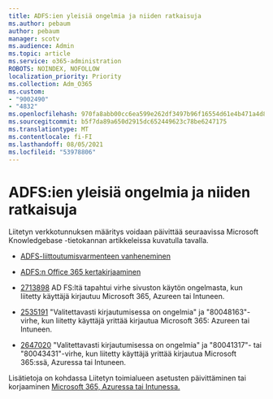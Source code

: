 ```yaml
---
title: ADFS:ien yleisiä ongelmia ja niiden ratkaisuja
ms.author: pebaum
author: pebaum
manager: scotv
ms.audience: Admin
ms.topic: article
ms.service: o365-administration
ROBOTS: NOINDEX, NOFOLLOW
localization_priority: Priority
ms.collection: Adm_O365
ms.custom:
- "9002490"
- "4832"
ms.openlocfilehash: 970fa8abb00cc6ea599e262df3497b96f16554d61e4b471a4d8a62506b8cb483
ms.sourcegitcommit: b5f7da89a650d2915dc652449623c78be6247175
ms.translationtype: MT
ms.contentlocale: fi-FI
ms.lasthandoff: 08/05/2021
ms.locfileid: "53978806"
---
```

# <a name="common-issues-and-resolutions-for-adfs"></a>ADFS:ien yleisiä ongelmia ja niiden ratkaisuja

Liitetyn verkkotunnuksen määritys voidaan päivittää seuraavissa Microsoft Knowledgebase -tietokannan artikkeleissa kuvatulla tavalla.

- [ADFS-liittoutumisvarmenteen vanheneminen](adfs-federation-certificate-expiring.md)

- [ADFS:n Office 365 kertakirjaaminen](https://docs.microsoft.com/office365/troubleshoot/active-directory/set-up-adfs-for-single-sign-on)

- [2713898](https://support.microsoft.com/help/2713898) AD FS:ltä tapahtui virhe sivuston käytön ongelmasta, kun liitetty käyttäjä kirjautuu Microsoft 365, Azureen tai Intuneen.

- [2535191](https://support.microsoft.com/help/2535191) "Valitettavasti kirjautumisessa on ongelmia" ja "80048163"-virhe, kun liitetty käyttäjä yrittää kirjautua Microsoft 365: Azureen tai Intuneen.

- [2647020](https://support.microsoft.com/help/2647020) "Valitettavasti kirjautumisessa on ongelmia" ja "80041317"- tai "80043431"-virhe, kun liitetty käyttäjä yrittää kirjautua Microsoft 365:ssä, Azuressa tai Intuneen.

Lisätietoja on kohdassa Liitetyn toimialueen asetusten päivittäminen tai korjaaminen [Microsoft 365, Azuressa tai Intunessa.](https://docs.microsoft.com/office365/troubleshoot/active-directory/update-federated-domain-office-365)
